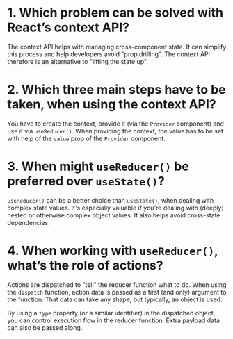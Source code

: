 # 1. Which problem can be solved with React’s context API?

The context API helps with managing cross-component state. It can simplify this process and help developers avoid "prop drilling". The context API therefore is an alternative to "lifting the state up".

# 2. Which three main steps have to be taken, when using the context API?

You have to create the context, provide it (via the `Provider` component) and use it via `useReducer()`. When providing the context, the value has to be set with help of the `value` prop of the `Provider` component.

# 3. When might `useReducer()` be preferred over `useState()`?

`useReducer()` can be a better choice than `useState()`, when dealing with complex state values. It's especially valuable if you're dealing with (deeply) nested or otherwise complex object values. It also helps avoid cross-state dependencies.

# 4. When working with `useReducer()`, what’s the role of actions?

Actions are dispatched to "tell" the reducer function what to do. When using the `dispatch` function, action data is passed as a first (and only) argument to the function. That data can take any shape, but typically, an object is used.

By using a `type` property (or a similar identifier) in the dispatched object, you can control execution flow in the reducer function. Extra payload data can also be passed along.